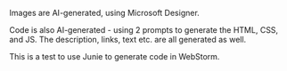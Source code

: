 Images are AI-generated, using Microsoft Designer.

Code is also AI-generated - using 2 prompts to generate the HTML, CSS, and JS.
The description, links, text etc. are all generated as well.

This is a test to use Junie to generate code in WebStorm.
